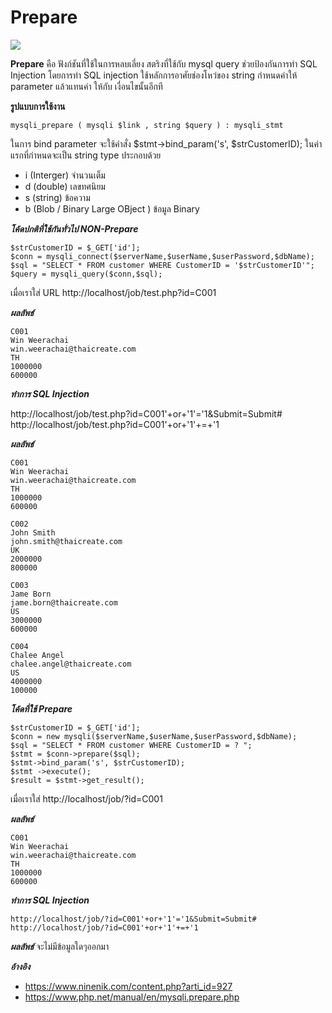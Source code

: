 Prepare
===================

![](/../images/001.png)

 **Prepare** คือ ฟังก์ชันที่ใช้ในการหลบเลี่ยง สตริงที่ใช้กับ mysql query ช่วยป้องกันการทำ SQL Injection
 โดยการทำ SQL injection ใช้หลักการอาศัยช่องโหว่ของ string กำหนดค่าให้ parameter แล้วแทนค่า ให้กับ เงื่อนไขนั้นอีกที 

 **รูปแบบการใช้งาน**

    mysqli_prepare ( mysqli $link , string $query ) : mysqli_stmt

ในการ bind parameter จะใช้คำสั่ง
$stmt->bind_param('s', $strCustomerID); 
ในค่าแรกที่กำหนดจะเป็น string type ประกอบด้วย 
- i (Interger) จำนวนเต็ม
- d (double) เลขทศนิยม
- s (string) ข้อความ
- b (Blob / Binary Large OBject ) ข้อมูล Binary

***โค้ดปกติที่ใช้กันทั่วไป NON-Prepare*** 

    $strCustomerID = $_GET['id']; 
    $conn = mysqli_connect($serverName,$userName,$userPassword,$dbName);
    $sql = "SELECT * FROM customer WHERE CustomerID = '$strCustomerID'";
    $query = mysqli_query($conn,$sql);

เมื่อเราใส่ URL http://localhost/job/test.php?id=C001

***ผลลัพธ์***

    C001
    Win Weerachai
    win.weerachai@thaicreate.com
    TH
    1000000
    600000

***ทำการ SQL Injection***

http://localhost/job/test.php?id=C001'+or+'1'='1&Submit=Submit#
http://localhost/job/test.php?id=C001'+or+'1'+=+'1

***ผลลัพธ์***

    C001
    Win Weerachai
    win.weerachai@thaicreate.com
    TH
    1000000
    600000

    C002
    John Smith
    john.smith@thaicreate.com
    UK
    2000000
    800000

    C003
    Jame Born
    jame.born@thaicreate.com
    US
    3000000
    600000

    C004
    Chalee Angel
    chalee.angel@thaicreate.com
    US
    4000000
    100000

***โค้ดที่ใช้ Prepare***

    $strCustomerID = $_GET['id'];
    $conn = new mysqli($serverName,$userName,$userPassword,$dbName);
    $sql = "SELECT * FROM customer WHERE CustomerID = ? ";
    $stmt = $conn->prepare($sql);
    $stmt->bind_param('s', $strCustomerID); 
    $stmt ->execute();
    $result = $stmt->get_result();

เมื่อเราใส่ http://localhost/job/?id=C001

***ผลลัพธ์***

    C001
    Win Weerachai
    win.weerachai@thaicreate.com
    TH
    1000000
    600000

***ทำการ SQL Injection***

    http://localhost/job/?id=C001'+or+'1'='1&Submit=Submit#
    http://localhost/job/?id=C001'+or+'1'+=+'1

***ผลลัพธ์***
จะไม่มีข้อมูลใดๆออกมา
 
***อ้างอิง***
- <https://www.ninenik.com/content.php?arti_id=927>
- <https://www.php.net/manual/en/mysqli.prepare.php>
